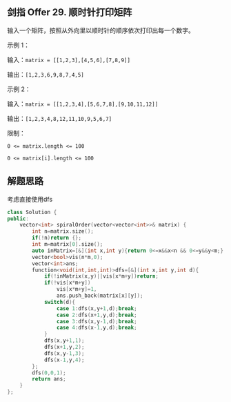 ## 剑指 Offer 29. 顺时针打印矩阵


输入一个矩阵，按照从外向里以顺时针的顺序依次打印出每一个数字。

示例 1：

输入：`matrix = [[1,2,3],[4,5,6],[7,8,9]]`

输出：`[1,2,3,6,9,8,7,4,5]`

示例 2：

输入：`matrix = [[1,2,3,4],[5,6,7,8],[9,10,11,12]]`

输出：`[1,2,3,4,8,12,11,10,9,5,6,7]` 

限制：

`0 <= matrix.length <= 100`

`0 <= matrix[i].length <= 100`

## 解题思路

考虑直接使用dfs

```cpp
class Solution {
public:
    vector<int> spiralOrder(vector<vector<int>>& matrix) {
        int n=matrix.size();
        if(!n)return {};
        int m=matrix[0].size();
        auto inMatrix=[&](int x,int y){return 0<=x&&x<n && 0<=y&&y<m;};
        vector<bool>vis(n*m,0);
        vector<int>ans;
        function<void(int,int,int)>dfs=[&](int x,int y,int d){
            if(!inMatrix(x,y)||vis[x*m+y])return;
            if(!vis[x*m+y])
                vis[x*m+y]=1,
                ans.push_back(matrix[x][y]);
            switch(d){
                case 1:dfs(x,y+1,d);break;
                case 2:dfs(x+1,y,d);break;
                case 3:dfs(x,y-1,d);break;
                case 4:dfs(x-1,y,d);break;
            }
            dfs(x,y+1,1);
            dfs(x+1,y,2);
            dfs(x,y-1,3);
            dfs(x-1,y,4);
        };
        dfs(0,0,1);
        return ans;
    }
};
```
